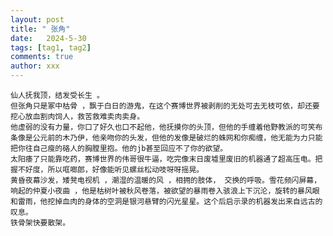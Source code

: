```yaml
---
layout: post
title: " 张角"
date:   2024-5-30
tags: [tag1, tag2]
comments: true
author: xxx
---
```

    仙人抚我顶，结发受长生 。
    但张角只是冢中枯骨 ，飘于白日的游鬼，在这个赛博世界被剥削的无处可去无枝可依，却还要挖心放血割肉饲人，救苦救难卖肉卖身。
    他虚弱的没有力量，你口了好久也口不起他，他抚摸你的头顶，但他的手缠着他野教派的可笑布条像是公元前的木乃伊，他亲吻你的头发，但他的发像是破烂的蛛网和你痴缠，他无能为力只能把你往自己瘦的硌人的胸膛里抱。他的jb甚至回应不了你的欲望。
    太阳痿了只能靠吃药，赛博世界的伟哥很牛逼，吃完像末日废墟里废旧的机器通了超高压电。把握不好度，所以哐啷郎，好像能听见螺丝松动吱呀呀摇晃。
    黄昏夜幕沙发，矮凳电视机 ，潮湿的温暖的风 ，相拥的肢体， 交换的呼吸。雪花频闪屏幕， 响起的仲夏小夜曲 ，他是枯树叶被秋风卷落，被欲望的暴雨卷入骇浪上下沉沦，旋转的暴风眼和雷雨，他挖掉血肉的身体的空洞是银河悬臂的闪光星星。这个后启示录的机器发出来自远古的叹息。
    铁骨架快要散架。

